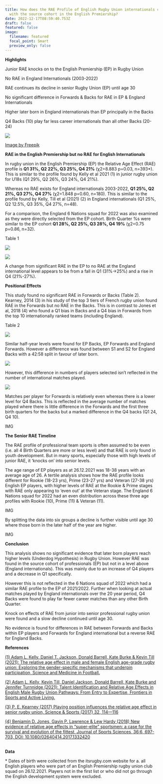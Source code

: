 ```yaml
---
title: How does the RAE Profile of English Rugby Union internationals compare
  with the source cohort in the English Premiership?
date: 2022-12-17T08:59:40.753Z
draft: false
featured: false
image:
  filename: featured
  focal_point: Smart
  preview_only: false
---
```

**Highlights**

Junior RAE knocks on to the English Premiership (EP) in Rugby Union

No RAE in England Internationals (2003-2022)

RAE continues its decline in senior Rugby Union (EP) until age 30

No significant difference in Forwards & Backs for RAE in EP & England Internationals

Higher later born in England internationals than EP principally in the Backs 

Q4 Backs (10) play far less career internationals than all other Backs (20-24)

![](rugby-union.png)

[Image by Freepik](https://www.freepik.com/free-photo/front-view-male-rugby-player-holding-ball-hip-with-copy-space_11619958.htm#query=rugby&from_query=rugby%20union&position=35&from_view=search&track=sph)

**RAE in the English Premiership but no RAE for English Internationals**

In rugby union in the English Premiership (EP) the Relative Age Effect (RAE) profile is **Q1 31%, Q2 22%, Q3 25%, Q4 21%** (χ2=8.883 p=0.03, n=393*). This is similar to the profile found by Kelly et al 2021 (1) in junior rugby union for U18s (Q1 29%, Q2 26%, Q3 24%, Q4 21%).

Whereas no RAE exists for England internationals 2003-2022, **Q1 25%, Q2 21%, Q3 27%, Q4 27%** (χ2=1.848 p=0.60, n=180). This is similar to the profile found by Kelly, Till et al (2021) (2) in England internationals (Q1 25%, Q2 12.5%, Q3 35%, Q4 27%, n=48).

For a comparison, the England 6 Nations squad for 2022 was also examined as they were directly selected from the EP cohort. Birth Quarter %s were similar to the EP cohort **Q1 28%, Q2 25%, Q3 28%, Q4 19%** (χ2=0.75 p=0.86, n=32).

Table 1

![](table-1.png)

![](birth-quarter-s-of-english-premiership-2021_2022-and-england-internationals-2003-2022.png)

A change from significant RAE in the EP to no RAE at the England international level appears to be from a fall in Q1 (31%->25%) and a rise in Q4 (21%-27%).

**Positional Effects**

This study found no significant RAE in Forwards or Backs (Table 2). Kearney, 2014 (3) in his study of the top 3 tiers of French rugby union found RAE in the Forwards but no RAE in the Backs. This is in contrast to Jones et al, 2018 (4) who found a Q1 bias in Backs and a Q4 bias in Forwards from the top 10 internationally ranked teams (including England).

Table 2

![](table-2.png)

Similar half-year levels were found for EP Backs, EP Forwards and England Forwards. However a difference was found between S1 and S2 for England Backs with a 42:58 split in favour of later born.

![](eng-2003-2022_-matches-per-player-by-birth-quarter-forwards_backs.png)

However, this difference in numbers of players selected isn’t reflected in the number of international matches played.

![](eng-2003-2022_-player-matches-matches-for-forwards-backs.png)

Matches per player for Forwards is relatively even whereas there is a lower level for Q4 Backs. This is reflected in the average number of matches played where there is little difference in the Forwards and the first three birth quarters for the backs but a marked difference in the Q4 backs (Q1 24, Q4 10).

I﻿MG

**The Senior RAE Timeline**

The RAE profile of professional team sports is often assumed to be even (i.e. all 4 Birth Quarters are more or less level) and that RAE is only found in youth development. But in many sports, especially those with high levels of junior RAE, it ‘knocks on’ into senior levels.

The age range of EP players as at 26.12.2021 was 18-38 years with an average age of 26. A tertile analysis shows how the RAE profile looks different for Rookie (18-23 yrs), Prime (23-27 yrs) and Veteran (27-38 yrs) English EP players, with higher levels of RAE at the Rookie & Prime stages with RAE only appearing to ‘even out’ at the Veteran stage. The England 6 Nations squad for 2022 had an even distribution across these three age profiles with Rookie (10), Prime (11) & Veteran (11).

I﻿MG

By splitting the data into six groups a decline is further visible until age 30 where those born in the later half of the year are higher.

I﻿MG

**Conclusion**

This analysis shows no significant evidence that later born players reach higher levels (Underdog Hypothesis) in Rugby Union. However RAE was found in the source cohort of professionals (EP) but not in a level above (England internationals). This was mainly due to an increase of Q4 players and a decrease in Q1 specifically.

However this is not reflected in the 6 Nations squad of 2022 which had a similar RAE profile to the EP of 2021/2022. Further when looking at actual matches played by England internationals over the 20 year period, Q4 Backs were found to play far fewer career matches than any other Birth Quarter. 

Knock on effects of RAE from junior into senior professional rugby union were found and a slow decline continued until age 30.

No evidence is found for differences in RAE between Forwards and Backs within EP players and Forwards for England international but a reverse RAE for England Backs.

**References**

[(1) Adam L. Kelly, Daniel T. Jackson, Donald Barrell, Kate Burke & Kevin Till (2021): The relative age effect in male and female English age-grade rugby union: Exploring the gender-specific mechanisms that underpin participation, Science and Medicine in Football.](https://doi.org/10.1080/24733938.2021.1955145)

[](https://doi.org/10.1080/24733938.2021.1955145)[(2) Adam L. Kelly, Kevin Till, Daniel Jackson, Donald Barrell, Kate Burke and Jennifer Turnnidge (2021): Talent Identification and Relative Age Effects in English Male Rugby Union Pathways: From Entry to Expertise, Frontiers in Sports and Active Living.](https://doi.org/10.3389/fspor.2021.64060)

[](https://doi.org/10.1080/02640414.2017.1332420)[(3) P. E. Kearney (2017) Playing position influences the relative age effect in senior rugby union, Science & Sports (2017) 32, 114—116](https://www.sciencedirect.com/science/article/pii/S0765159717300230)

[](https://doi.org/10.3389/fspor.2021.64060)[(4) Benjamin D. Jones, Gavin P. Lawrence & Lew Hardy (2018) New evidence of relative age effects in “super-elite” sportsmen: a case for the survival and evolution of the fittest, Journal of Sports Sciences, 36:6, 697-703, DOI: 10.1080/02640414.2017.1332420](https://doi.org/10.1080/02640414.2017.1332420)

[](https://www.sciencedirect.com/science/article/pii/S0765159717300230)**\
Data**

\* Dates of birth were collected from the itsrugby.com website for a. all English players who were part of an English Premiership rugby union club squad on 26.12.2021. Players not in the first list or who did not go through the English development system were excluded.